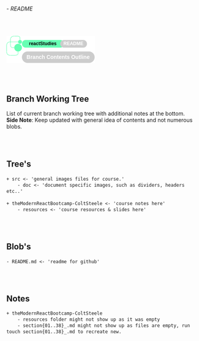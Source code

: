 ###### - README

<br>

<!--
Section Header
-->

![readmeHeader](./src/doc/readmeHeader.png 'README Header')

<!-- 
Table of Contents 
No table of contents added here
Maybe in future will provide a ToC list. 
-->

<br>
<br>

<!--
Start of Document
-->

## **Branch Working Tree**

List of current branch working tree with additional notes at the bottom. <br>
**Side Note**: Keep updated with general idea of contents and not numerous blobs. 

<br>
<br>

## **Tree's**

    + src <- 'general images files for course.'
        - doc <- 'document specific images, such as dividers, headers etc..'

    + theModernReactBootcamp-ColtSteele <- 'course notes here'
        - resources <- 'course resources & slides here'

<br>
<br>

## **Blob's**

    - README.md <- 'readme for github'

<br>
<br>

## **Notes**

    + theModernReactBootcamp-ColtSteele
        - resources folder might not show up as it was empty
        - section{01..38}_.md might not show up as files are empty, run touch section{01..38}_.md to recreate new.

<!--
End of Document
-->